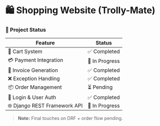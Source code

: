 # 🛍️ Shopping Website (Trolly-Mate)

### 🚧 Project Status

|            Feature                               |      Status              |
|-------------------------------------------------------|------------------------------|
| 🛒 Cart System                             | ✅ Completed     |
| 💳 Payment Integration               | 🔧 In Progress    |
| 🧾 Invoice Generation                 | ✅ Completed     |
| ❌ Exception Handling                | ✅ Completed     |
| 📦 Order Management                 | ⏳ Pending          |
| 🔐 Login & User Auth                  | ✅ Completed      |
| 🌐 Django REST Framework API | 🔧 In Progress     |

> **Note:** Final touches on DRF + order flow pending.

